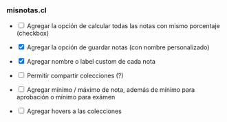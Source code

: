 ### misnotas.cl

- <input type="checkbox"> Agregar la opción de calcular todas las notas con mismo porcentaje (checkbox)

- <input type="checkbox" checked> Agregar la opción de guardar notas (con nombre personalizado)

- <input type="checkbox" checked> Agregar nombre o label custom de cada nota

- <input type="checkbox"> Permitir compartir colecciones (?)

- <input type="checkbox"> Agregar mínimo / máximo de nota, además de mínimo para aprobación o mínimo para exámen

- <input type="checkbox"> Agregar hovers a las colecciones
